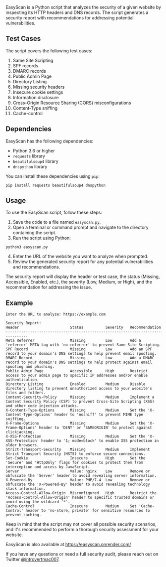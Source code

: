 

EasyScan is a Python script that analyzes the security of a given website by inspecting its HTTP headers and DNS records. The script generates a security report with recommendations for addressing potential vulnerabilities.

## Test Cases

The script covers the following test cases:

1. Same Site Scripting
2. SPF records
3. DMARC records
4. Public Admin Page
5. Directory Listing
6. Missing security headers
7. Insecure cookie settings
8. Information disclosure
9. Cross-Origin Resource Sharing (CORS) misconfigurations
10. Content-Type sniffing
11. Cache-control

## Dependencies

EasyScan has the following dependencies:

- Python 3.6 or higher
- `requests` library
- `beautifulsoup4` library
- `dnspython` library

You can install these dependencies using `pip`:

```
pip install requests beautifulsoup4 dnspython
```

## Usage

To use the EasyScan script, follow these steps:

1. Save the code to a file named `easyscan.py`.
2. Open a terminal or command prompt and navigate to the directory containing the script.
3. Run the script using Python:

```
python3 easyscan.py
```

4. Enter the URL of the website you want to analyze when prompted.
5. Review the generated security report for any potential vulnerabilities and recommendations.

The security report will display the header or test case, the status (Missing, Accessible, Enabled, etc.), the severity (Low, Medium, or High), and the recommendation for addressing the issue.

## Example

```
Enter the URL to analyze: https://example.com

Security Report:
Header                       Status          Severity   Recommendation
--------------------------------------------------------------------------------
Meta Referrer                Missing         Low        Add a 'referrer' META tag with 'no-referrer' to prevent Same Site Scripting.
SPF Record                   Missing         Low        Add an SPF record to your domain's DNS settings to help prevent email spoofing.
DMARC Record                 Missing         Low        Add a DMARC record to your domain's DNS settings to help protect against email spoofing and phishing.
Public Admin Page            Accessible      High       Restrict access to your admin page to specific IP addresses and/or enable authentication.
Directory Listing            Enabled         Medium     Disable directory listing to prevent unauthorized access to your website's files and folders.
Content-Security-Policy      Missing         Medium     Implement a Content Security Policy (CSP) to prevent Cross-Site Scripting (XSS) and other code injection attacks.
X-Content-Type-Options       Missing         Medium     Set the 'X-Content-Type-Options' header to 'nosniff' to prevent MIME type sniffing.
X-Frame-Options              Missing         Medium     Set the 'X-Frame-Options' header to 'DENY' or 'SAMEORIGIN' to protect against clickjacking.
X-XSS-Protection             Missing         Medium     Set the 'X-XSS-Protection' header to '1; mode=block' to enable XSS protection in older browsers.
Strict-Transport-Security    Missing         Medium     Implement Strict Transport Security (HSTS) to enforce secure connections.
Set-Cookie                   Insecure        High       Set the 'Secure' and 'HttpOnly' flags for cookies to protect them from interception and access by JavaScript.
Server                       Value: nginx    Low        Remove or obfuscate the 'Server' header to avoid revealing server information.
X-Powered-By                 Value: PHP/7.4  Low        Remove or obfuscate the 'X-Powered-By' header to avoid revealing technology stack information.
Access-Control-Allow-Origin  Misconfigured   High       Restrict the 'Access-Control-Allow-Origin' header to specific trusted domains or avoid using the wildcard '*'.
Cache-Control                Insecure        Medium     Set 'Cache-Control' header to 'no-store, private' for sensitive resources to prevent caching.
```

Keep in mind that the script may not cover all possible security scenarios, and it's recommended to perform a thorough security assessment for your website.

EasyScan is also available at https://easyscan.onrender.com/

If you have any questions or need a full security audit, please reach out on Twitter [@introvertmac007](https://twitter.com/introvertmac007).
